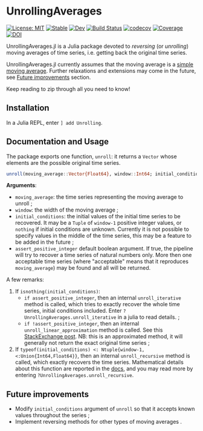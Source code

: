 # UnrollingAverages

[![License: MIT](https://img.shields.io/badge/License-MIT-green.svg)](https://github.com/InPhyT/UnrollingAverages.jl/blob/main/LICENSE)
[![Stable](https://img.shields.io/badge/docs-stable-blue.svg)](https://InPhyT.github.io/UnrollingAverages.jl/stable)
[![Dev](https://img.shields.io/badge/docs-dev-blue.svg)](https://InPhyT.github.io/UnrollingAverages.jl/dev)
[![Build Status](https://github.com/InPhyT/UnrollingAverages.jl/actions/workflows/CI.yml/badge.svg?branch=main)](https://github.com/InPhyT/UnrollingAverages.jl/actions/workflows/CI.yml?query=branch%3Amain)
[![codecov](https://codecov.io/gh/InPhyT/UnrollingAverages.jl/branch/main/graph/badge.svg?token=7KMQ2RN9GD)](https://codecov.io/gh/InPhyT/UnrollingAverages.jl)
[![Coverage](https://coveralls.io/repos/github/InPhyT/UnrollingAverages.jl/badge.svg?branch=main)](https://coveralls.io/github/InPhyT/UnrollingAverages.jl?branch=main)
[![DOI](https://zenodo.org/badge/430885253.svg)](https://zenodo.org/badge/latestdoi/430885253)

UnrollingAverages.jl is a Julia package devoted to *reversing* (or *unrolling*) moving averages of time series, i.e. getting back the original time series.

UnrollingAverages.jl currently assumes that the moving average is a [simple moving average](https://en.wikipedia.org/wiki/Moving_average#Simple_moving_average). Further relaxations and extensions may come in the future, see [Future improvements](#Future-improvements) section.

Keep reading to zip through all you need to know!

## Installation

In a Julia REPL, enter `] add Unrolling`.

## Documentation and Usage

The package exports one function, `unroll`: it returns a `Vector` whose elements are the possible original time series.

```julia
unroll(moving_average::Vector{Float64}, window::Int64; initial_conditions::U = nothing, assert_positive_integer::Bool = false) where { U <: Union{ Tuple{Vararg{Union{Int64,Float64}}},Nothing} }
```

**Arguments**:

- `moving_average`: the time series representing the moving average to unroll ;
- `window`: the width of the moving average ;
- `initial_conditions`: the initial values of the initial time series to be recovered. It may be a `Tuple` of `window-1` positive integer values, or `nothing` if initial conditions are unknown. Currently it is not possible to specify values in the middle of the time series, this may be a feature to be added in the future ;
- `assert_positive_integer` default boolean argument. If true, the pipeline will try to recover a time series of natural numbers only. More then one acceptable time series (where "acceptable" means that it reproduces `moving_average`) may be found and all will be returned.

A few remarks:

1. If `isnothing(initial_conditions)`:
   - `if assert_positive_integer`, then an internal `unroll_iterative` method is called, which tries to exactly recover the whole time series, initial conditions included. Enter `?UnrollingAverages.unroll_iterative` in a julia  to read details. ;
   - `if !assert_positive_integer`, then an internal `unroll_linear_approximation` method is called. See this [StackExchange post](https://stats.stackexchange.com/a/68002). NB: this is an approximated method, it will generally not return the exact original time series ;
2. If `typeof(initial_conditions) <: Ntuple{window-1, <:Union{Int64,Float64}}`, then an internal `unroll_recursive` method is called, which exactly recovers the time series. Mathematical details about this function are reported in the [docs](), and you may read more by entering `?UnrollingAverages.unroll_recursive`.


## Future improvements

- Modify `initial_conditions` argument of `unroll` so that it accepts known values throughout the series ;
- Implement reversing methods for other types of moving averages .
